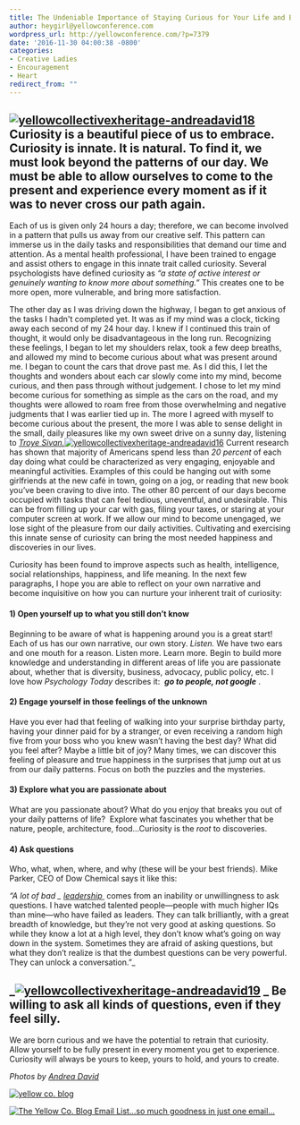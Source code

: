 ```yaml
---
title: The Undeniable Importance of Staying Curious for Your Life and Business
author: heygirl@yellowconference.com
wordpress_url: http://yellowconference.com/?p=7379
date: '2016-11-30 04:00:38 -0800'
categories:
- Creative Ladies
- Encouragement
- Heart
redirect_from: ""
---
```


## [![yellowcollectivexheritage-andreadavid18](https://yellow-blog-images.imgix.net/2016/11/YellowCollectivexHeritage-AndreaDavid18.jpg)](https://yellow-blog-images.imgix.net/2016/11/YellowCollectivexHeritage-AndreaDavid18.jpg)Curiosity is a beautiful piece of us to embrace. Curiosity is innate. It is natural. To find it, we must look beyond the patterns of our day. We must be able to allow ourselves to come to the present and experience every moment as if it was to never cross our path again.

Each of us is given only 24 hours a day; therefore, we can become involved in a pattern that pulls us away from our creative self. This pattern can immerse us in the daily tasks and responsibilities that demand our time and attention. As a mental health professional, I have been trained to engage and assist others to engage in this innate trait called curiosity. Several psychologists have defined curiosity as _“a state of active interest or genuinely wanting to know more about something.”_ This creates one to be more open, more vulnerable, and bring more satisfaction.

The other day as I was driving down the highway, I began to get anxious of the tasks I hadn't completed yet. It was as if my mind was a clock, ticking away each second of my 24 hour day. I knew if I continued this train of thought, it would only be disadvantageous in the long run. Recognizing these feelings, I began to let my shoulders relax, took a few deep breaths, and allowed my mind to become curious about what was present around me. I began to count the cars that drove past me. As I did this, I let the thoughts and wonders about each car slowly come into my mind, become curious, and then pass through without judgement. I chose to let my mind become curious for something as simple as the cars on the road, and my thoughts were allowed to roam free from those overwhelming and negative judgments that I was earlier tied up in. The more I agreed with myself to become curious about the present, the more I was able to sense delight in the small, daily pleasures like my own sweet drive on a sunny day, listening to _[Troye Sivan.](http://www.troyesivan.com/)_[![yellowcollectivexheritage-andreadavid16](https://yellow-blog-images.imgix.net/2016/11/YellowCollectivexHeritage-AndreaDavid16.jpg)](https://yellow-blog-images.imgix.net/2016/11/YellowCollectivexHeritage-AndreaDavid16.jpg) Current research has shown that majority of Americans spend less than _20 percent_ of each day doing what could be characterized as very engaging, enjoyable and meaningful activities. Examples of this could be hanging out with some girlfriends at the new café in town, going on a jog, or reading that new book you’ve been craving to dive into. The other 80 percent of our days become occupied with tasks that can feel tedious, uneventful, and undesirable. This can be from filling up your car with gas, filing your taxes, or staring at your computer screen at work. If we allow our mind to become unengaged, we lose sight of the pleasure from our daily activities. Cultivating and exercising this innate sense of curiosity can bring the most needed happiness and discoveries in our lives.

Curiosity has been found to improve aspects such as health, intelligence, social relationships, happiness, and life meaning. In the next few paragraphs, I hope you are able to reflect on your own narrative and become inquisitive on how you can nurture your inherent trait of curiosity:

#### 1) **Open yourself up to what you still don’t know**

Beginning to be aware of what is happening around you is a great start! Each of us has our own narrative, our own story. _Listen._ We have two ears and one mouth for a reason. Listen more. Learn more. Begin to build more knowledge and understanding in different areas of life you are passionate about, whether that is diversity, business, advocacy, public policy, etc. I love how _Psychology Today_ describes it:  _**go to people, not google**_ .

#### 2) **Engage yourself in those feelings of the unknown**

Have you ever had that feeling of walking into your surprise birthday party, having your dinner paid for by a stranger, or even receiving a random high five from your boss who you knew wasn’t having the best day? What did you feel after? Maybe a little bit of joy? Many times, we can discover this feeling of pleasure and true happiness in the surprises that jump out at us from our daily patterns. Focus on both the puzzles and the mysteries.

#### 3) **Explore what you are passionate about**

What are you passionate about? What do you enjoy that breaks you out of your daily patterns of life?  Explore what fascinates you whether that be nature, people, architecture, food...Curiosity is the _root_ to discoveries.

#### 4) **Ask questions**

Who, what, when, where, and why (these will be your best friends). Mike Parker, CEO of Dow Chemical says it like this:

_“A lot of bad _ [_leadership_ ](https://www.psychologytoday.com/basics/leadership)_ comes from an inability or unwillingness to ask questions. I have watched talented people—people with much higher IQs than mine—who have failed as leaders. They can talk brilliantly, with a great breadth of knowledge, but they’re not very good at asking questions. So while they know a lot at a high level, they don’t know what’s going on way down in the system. Sometimes they are afraid of asking questions, but what they don’t realize is that the dumbest questions can be very powerful. They can unlock a conversation.”_

## _[![yellowcollectivexheritage-andreadavid19](https://yellow-blog-images.imgix.net/2016/11/YellowCollectivexHeritage-AndreaDavid19.jpg)](https://yellow-blog-images.imgix.net/2016/11/YellowCollectivexHeritage-AndreaDavid19.jpg) _ Be willing to ask all kinds of questions, even if they feel silly.

We are born curious and we have the potential to retrain that curiosity. Allow yourself to be fully present in every moment you get to experience. Curiosity will always be yours to keep, yours to hold, and yours to create.

_Photos by [Andrea David](http://andreadavid.co/)_

[![yellow co. blog](https://yellow-blog-images.imgix.net/2015/12/kristitriplett.jpg)](https://endearingtraveler.wordpress.com/)

[![The Yellow Co. Blog Email List...so much goodness in just one email...](https://yellow-blog-images.imgix.net/2016/07/EMAIL-LIST.png)](http://yellowconference.us3.list-manage2.com/subscribe?u=3f8e45f74e0653e404965e2ef&id=7cb1ced4ff)
